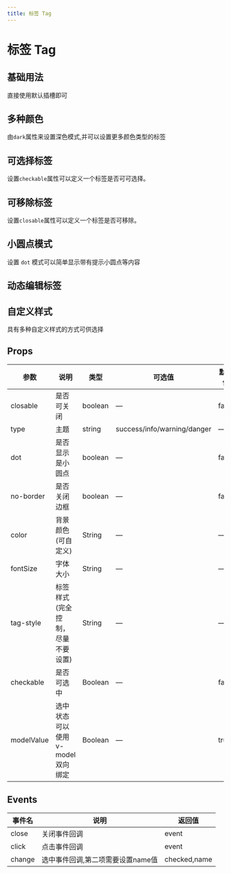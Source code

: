 ```yaml
---
title: 标签 Tag
---
```


# 标签 Tag

## 基础用法

直接使用默认插槽即可

<preview path="./demo/Tag/Basic.vue"></preview>

## 多种颜色

由`dark`属性来设置深色模式,并可以设置更多颜色类型的标签

<preview path="./demo/Tag/Colors.vue"></preview>

## 可选择标签

设置`checkable`属性可以定义一个标签是否可可选择。

<preview path="./demo/Tag/Checked.vue"></preview>

## 可移除标签

设置`closable`属性可以定义一个标签是否可移除。

<preview path="./demo/Tag/Closed.vue"></preview>

## 小圆点模式

设置 `dot` 模式可以简单显示带有提示小圆点等内容

<preview path="./demo/Tag/Dots.vue"></preview>

## 动态编辑标签

<preview path="./demo/Tag/Dynamic.vue"></preview>

## 自定义样式

具有多种自定义样式的方式可供选择

<preview path="./demo/Tag/Custom.vue"></preview>

## Props

| 参数       | 说明                             | 类型    | 可选值                      | 默认值 |
| ---------- | -------------------------------- | ------- | --------------------------- | ------ |
| closable   | 是否可关闭                       | boolean | —                           | false  |
| type       | 主题                             | string  | success/info/warning/danger | —      |
| dot        | 是否显示是小圆点                 | boolean | —                           | false  |
| no-border  | 是否关闭边框                     | boolean | —                           | false  |
| color      | 背景颜色(可自定义)               | String  | —                           | —      |
| fontSize   | 字体大小                         | String  | —                           | —      |
| tag-style  | 标签样式(完全控制，尽量不要设置) | String  | —                           | —      |
| checkable  | 是否可选中                       | Boolean | —                           | false  |
| modelValue | 选中状态可以使用v-model双向绑定  | Boolean | —                           | true   |

## Events

| 事件名 | 说明                              | 返回值       |
| ------ | --------------------------------- | ------------ |
| close  | 关闭事件回调                      | event        |
| click  | 点击事件回调                      | event        |
| change | 选中事件回调,第二项需要设置name值 | checked,name |
